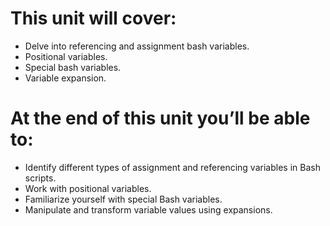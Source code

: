 # This unit will cover:
- Delve into referencing and assignment bash variables.
- Positional variables.
- Special bash variables.
- Variable expansion.

# At the end of this unit you’ll be able to:
- Identify different types of assignment and referencing variables in Bash scripts.
- Work with positional variables.
- Familiarize yourself with special Bash variables.
- Manipulate and transform variable values using expansions.